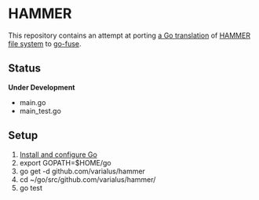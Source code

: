 HAMMER
======

This repository contains an attempt at porting [a Go translation][1] of [HAMMER file system][2] to [go-fuse][3].

Status
------

**Under Development**

 - main.go
 - main_test.go

Setup
-----

 1. [Install and configure Go][4]
 2. export GOPATH=$HOME/go
 3. go get -d github.com/varialus/hammer
 4. cd ~/go/src/github.com/varialus/hammer/
 5. go test

[1]:https://github.com/varialus/bsd
[2]:http://en.wikipedia.org/wiki/HAMMER
[3]:https://github.com/hanwen/go-fuse
[4]:http://golang.org/doc/install
